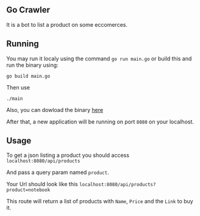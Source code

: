 ## Go Crawler

It is a bot to list a product on some eccomerces.

## Running

You may run it localy using the command `go run main.go` or build this and run the binary using:
```
go build main.go
```

Then use
```
./main
```

Also, you can dowload the binary [here](https://github.com/gabrieldebem/go-crawler/releases/tag/latest)

After that, a new application will be running on port `8080` on your localhost.

## Usage

To get a json listing a product you should access `localhost:8080/api/products`

And pass a query param named `product`.

Your Url should look like this `localhost:8080/api/products?product=notebook`

This route will return a list of products with `Name`, `Price` and the `Link` to buy it.


